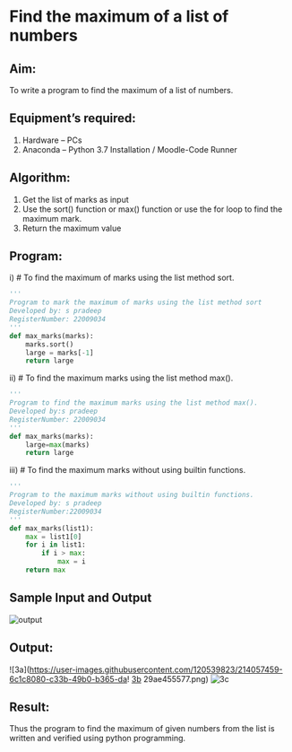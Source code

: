 # Find the maximum of a list of numbers
## Aim:
To write a program to find the maximum of a list of numbers.
## Equipment’s required:
1.	Hardware – PCs
2.	Anaconda – Python 3.7 Installation / Moodle-Code Runner
## Algorithm:
1.	Get the list of marks as input
2.	Use the sort() function or max() function or use the for loop to find the maximum mark.
3.	Return the maximum value
## Program:

i)	# To find the maximum of marks using the list method sort.
```Python
''' 
Program to mark the maximum of marks using the list method sort
Developed by: s pradeep
RegisterNumber: 22009034
''' 
def max_marks(marks):
    marks.sort()
    large = marks[-1]
    return large
```

ii)	# To find the maximum marks using the list method max().
```Python
''' 
Program to find the maximum marks using the list method max().
Developed by:s pradeep 
RegisterNumber: 22009034
'''
def max_marks(marks):
    large=max(marks)
    return large
```
iii) # To find the maximum marks without using builtin functions.
```Python
''' 
Program to the maximum marks without using builtin functions.
Developed by: s pradeep
RegisterNumber:22009034 
'''
def max_marks(list1):
    max = list1[0]
    for i in list1:
        if i > max:
            max = i
    return max
```
## Sample Input and Output
![output](./img/max_marks1.jpg) 

## Output:
![3a](https://user-images.githubusercontent.com/120539823/214057459-6c1c8080-c33b-49b0-b365-da! 
[3b](https://user-images.githubusercontent.com/120539823/214058812-56a87fba-4323-4e17-adb6-dfe7a913ea96.png)
29ae455577.png)
![3c](https://user-images.githubusercontent.com/120539823/214058884-58fe0747-2cee-48ef-b2bd-64971d8049c2.png)

## Result:
Thus the program to find the maximum of given numbers from the list is written and verified using python programming.
